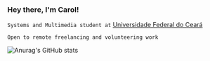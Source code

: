 ### Hey there, I'm Carol!
`Systems and Multimedia student at` [Universidade Federal do Ceará](https://ufc.br)

`Open to remote freelancing and volunteering work`

![Anurag's GitHub stats](https://github-readme-stats.vercel.app/api?username=carolrolis&theme=jolly&show_icons=true)
